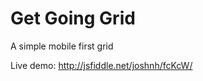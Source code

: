 Get Going Grid
==============

A simple mobile first grid

Live demo: http://jsfiddle.net/joshnh/fcKcW/